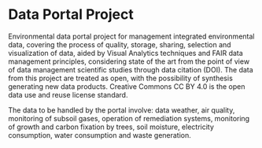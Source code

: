 # Data Portal Project


Environmental data portal project for management
integrated environmental data, covering the process of quality, storage, sharing, selection and visualization of data, aided by Visual Analytics techniques and FAIR data management principles, considering state of the art from the point of view of data management
scientific studies through data citation (DOI). The data from this project are treated as open, with the possibility of synthesis generating new data products. Creative Commons CC BY 4.0 is the open data use and reuse license standard.

The data to be handled by the portal involve: data
weather, air quality, monitoring of subsoil gases, operation of remediation systems, monitoring of growth and carbon fixation by trees, soil moisture, electricity consumption, water consumption and waste generation.
